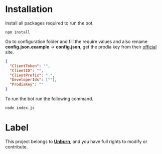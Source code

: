 # Installation

Install all packages required to run the bot.
```
npm install
```

Go to configuration folder and fill the require values and also rename **config.json.example** -> **config.json**, get the prodia key from their [official](https://prodia.com/) site.
```json
{
  "ClientToken": "",
  "ClientID": "",
  "ClientPrefix": ".",
  "DeveloperIds": [""],
  "ProdiaKey": ""
}
```

To run the bot run the following command.
```
node index.js
```

# Label
This project belongs to **[Unburn](https://github.com/unburn)**, and you have full rights to modify or contribute.
